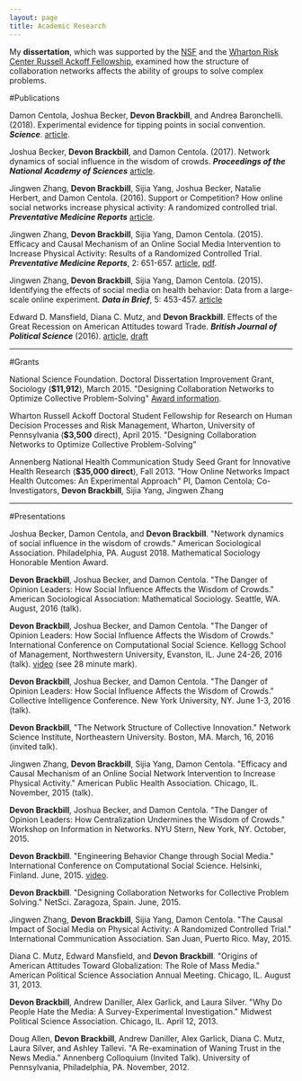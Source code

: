 ```yaml
---
layout: page
title: Academic Research
---
```


My **dissertation**, which was supported by the [NSF](http://www.nsf.gov/awardsearch/showAward?AWD_ID=1519026&HistoricalAwards=false) and the [Wharton Risk Center Russell Ackoff Fellowship](http://riskcenter.wharton.upenn.edu/russell-ackoff-doctoral-student-fellowships/), examined how the structure of collaboration networks affects the ability of groups to solve complex problems.

#Publications

Damon Centola, Joshua Becker, **Devon Brackbill**, and Andrea Baronchelli. (2018). Experimental evidence for tipping points in social convention. ***Science***.  [article](http://science.sciencemag.org/content/360/6393/1116).

Joshua Becker, **Devon Brackbill**, and Damon Centola. (2017). Network dynamics of social influence in the wisdom of crowds. ***Proceedings of the National Academy of Sciences***  [article](http://www.pnas.org/content/early/2017/06/06/1615978114.abstract).

Jingwen Zhang, **Devon Brackbill**, Sijia Yang, Joshua Becker, Natalie Herbert, and Damon Centola. (2016). Support or Competition? How online social networks increase physical activity: A randomized controlled trial. ***Preventative Medicine Reports*** [article](http://www.sciencedirect.com/science/article/pii/S2211335516300936).

Jingwen Zhang, **Devon Brackbill**, Sijia Yang, Damon Centola. (2015). Efficacy and Causal Mechanism of an Online Social Media Intervention to Increase Physical Activity: Results of a Randomized Controlled Trial. ***Preventative Medicine Reports***, 2: 651-657. [article](http://www.sciencedirect.com/science/article/pii/S2211335515001072), [pdf](../PreventativeMedRep.pdf).

Jingwen Zhang, **Devon Brackbill**, Sijia Yang, Damon Centola. (2015). Identifying the effects of social media on health behavior: Data from a large-scale online experiment. ***Data in Brief***, 5: 453-457. [article](http://www.ncbi.nlm.nih.gov/pmc/articles/PMC4610960/)

Edward D. Mansfield, Diana C. Mutz, and **Devon Brackbill**. Effects of the Great Recession on American Attitudes toward Trade. ***British Journal of Political Science*** (2016). [article](https://www.cambridge.org/core/journals/british-journal-of-political-science/article/effects-of-the-great-recession-on-american-attitudes-toward-trade/343F5021864097B6385C6E0C2E8037C4), [draft](http://iscap.upenn.edu/sites/default/files/Effects%20of%20the%20Great%20Recession%20on%20American%20Attitudes%20toward%20Trade%2011-10-2014.pdf)

***

#Grants

National Science Foundation. Doctoral Dissertation Improvement Grant, Sociology (**$11,912**), March 2015.
"Designing Collaboration Networks to Optimize Collective Problem-Solving" [Award information](http://www.nsf.gov/awardsearch/showAward?AWD_ID=1519026&HistoricalAwards=false).

Wharton Russell Ackoff Doctoral Student Fellowship for Research on Human Decision Processes and Risk Management, Wharton, University of Pennsylvania (**$3,500** direct), April 2015. 
"Designing Collaboration Networks to Optimize Collective Problem-Solving"

Annenberg National Health Communication Study Seed Grant for Innovative Health Research (**$35,000 direct**), Fall 2013.
"How Online Networks Impact Health Outcomes: An Experimental Approach"
PI, Damon Centola; Co-Investigators, **Devon Brackbill**, Sijia Yang, Jingwen Zhang

***

#Presentations

Joshua Becker, Damon Centola, and **Devon Brackbill**. "Network dynamics of social influence in the wisdom of crowds." American Sociological Association. Philadelphia, PA. August 2018. Mathematical Sociology Honorable Mention Award.

**Devon Brackbill**, Joshua Becker, and Damon Centola. "The Danger of Opinion Leaders: How Social Influence Affects the Wisdom of Crowds." American Sociological Association: Mathematical Sociology. Seattle, WA. August, 2016 (talk).

**Devon Brackbill**, Joshua Becker, and Damon Centola. "The Danger of Opinion Leaders: How Social Influence Affects the Wisdom of Crowds." International Conference on Computational Social Science. Kellogg School of Management, Northwestern University, Evanston, IL. June 24-26, 2016 (talk). [video](https://mediasite.kellogg.northwestern.edu/Mediasite/Play/07ce0b2e41c14ee1bf208223d319b4c71d?catalog=1533bdef-0c88-4513-ad97-5fce50c92e62) (see 28 minute mark).

**Devon Brackbill**, Joshua Becker, and Damon Centola. "The Danger of Opinion Leaders: How Social Influence Affects the Wisdom of Crowds." Collective Intelligence Conference. New York University, NY. June 1-3, 2016 (talk).

**Devon Brackbill**, "The Network Structure of Collective Innovation." Network Science Institute, Northeastern University. Boston, MA. March, 16, 2016 (invited talk).

Jingwen Zhang, **Devon Brackbill**, Sijia Yang, Damon Centola. "Efficacy and Causal Mechanism of an Online Social Network Intervention to Increase Physical Activity." American Public Health Association. Chicago, IL. November, 2015 (talk).
 
**Devon Brackbill**, Joshua Becker, and Damon Centola. "The Danger of Opinion Leaders: How Centralization Undermines the Wisdom of Crowds." Workshop on Information in Networks. NYU Stern, New York, NY. October, 2015.

**Devon Brackbill**. "Engineering Behavior Change through Social Media." International Conference on Computational Social Science. Helsinki, Finland. June, 2015. [video](https://youtu.be/auvv9MHTzfs?t=59m5s).

**Devon Brackbill**. "Designing Collaboration Networks for Collective Problem Solving." NetSci. Zaragoza, Spain. June, 2015.

Jingwen Zhang, **Devon Brackbill**, Sijia Yang, Damon Centola. "The Causal Impact of Social Media on Physical Activity: A Randomized Controlled Trial." International Communication Association. San Juan, Puerto Rico. May, 2015.

Diana C. Mutz, Edward Mansfield, and **Devon Brackbill**. "Origins of American Attitudes Toward Globalization: The Role of Mass Media." American Political Science Association Annual Meeting. Chicago, IL. August 31, 2013.

**Devon Brackbill**, Andrew Daniller, Alex Garlick, and Laura Silver. "Why Do People Hate the Media: A Survey-Experimental Investigation." Midwest Political Science Association. Chicago, IL. April 12, 2013.

Doug Allen, **Devon Brackbill**, Andrew Daniller, Alex Garlick, Diana C. Mutz, Laura Silver, and Ashley Tallevi. "A Re-examination of Waning Trust in the News Media." Annenberg Colloquium (Invited Talk). University of Pennsylvania, Philadelphia, PA. November, 2012.


